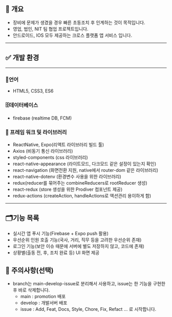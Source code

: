 ## 👀 개요

- 장비에 문제가 생겼을 경우 빠른 초동조치 후 인계하는 것이 목적입니다.
- 영업, 법인, NIT 팀 협업 프로젝트입니다.
- 안드로이드, IOS 모두 제공하는 크로스 플랫폼 앱 서비스 입니다.

---

## ✅ 개발 환경

---

### 📝언어

- HTML5, CSS3, ES6

### 🗄️데이터베이스

- firebase (realtime DB, FCM)

### 📘 프레임 워크 및 라이브러리

- ReactNative, Expo(리액트 라이브러리 빌드 툴)
- Axios (비동기 통신 라이브러리)
- styled-components (css 라이브러리)
- react-native-appearance (라이트모드, 다크모드 같은 설정이 있는지 확인)
- react-navigation (화면전환 지원, native에서 router-dom 같은 라이브러리)
- react-native-dotenv (환경변수 사용을 위한 라이브러리)
- redux(reducer를 묶어주는 combineReducers로 rootReducer 생성)
- react-redux (store 생성을 위한 Prodiver 컴포넌트 제공)
- redux-actions (createAction, handleActions로 액션관리 용이하게 함)

---

## 🗂️기능 목록

- 실시간 앱 푸시 기능(Firebase + Expo push 활용)
- 우선순위 인원 호출 기능(국사, 거리, 직무 등을 고려한 우선순위 존재)
- 로그인 기능(보안 이슈 때문에 서버에 별도 저장하지 않고, 코드에 존재)
- 상황별(출동 전, 후, 조치 완료 등) UI 화면 제공

## 🚨 주의사항(선택)

- branch는 main-develop-issue로 분리해서 사용하고, issue는 한 기능을 구현한 후 바로 삭제합니다.
    - main : promotion 배포
    - develop : 개발서버 배포
    - issue : Add, Feat, Docs, Style, Chore, Fix, Refact ... 로 시작합니다.
